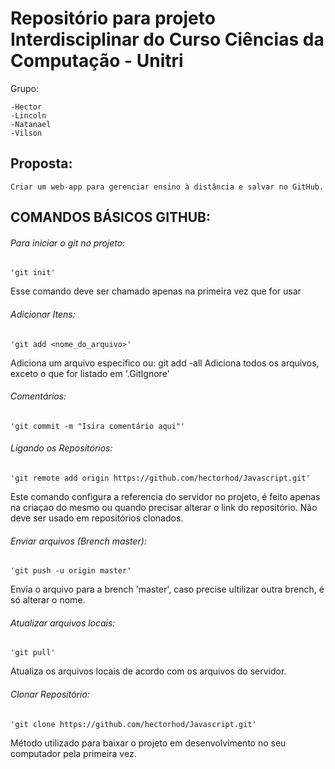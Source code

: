 # Repositório para projeto Interdisciplinar do Curso Ciências da Computação - Unitri

Grupo:

    -Hector
    -Lincoln
    -Natanael
    -Vilson

## Proposta:
    Criar um web-app para gerenciar ensino à distância e salvar no GitHub.

## COMANDOS BÁSICOS GITHUB:

###### Para iniciar o git no projeto:
    'git init'
Esse comando deve ser chamado apenas na primeira vez que for usar

###### Adicionar Itens:
    'git add <nome_do_arquivo>'
Adiciona um arquivo específico ou:
    git add -all
Adiciona todos os arquivos, exceto o que for listado em '.GitIgnore'

###### Comentários:
    'git commit -m "Isira comentário aqui"'

###### Ligando os Repositórios:
    'git remote add origin https://github.com/hectorhod/Javascript.git'
Este comando configura a referencia do servidor no projeto, é feito apenas na criaçao do mesmo ou quando precisar alterar o link do repositório. Não deve ser usado em repositórios clonados.

###### Enviar arquivos (Brench master):
    'git push -u origin master'
Envia o arquivo para a brench 'master', caso precise ultilizar outra brench, é só alterar o nome.

###### Atualizar arquivos locais:
    'git pull'
Atualiza os arquivos locais de acordo com os arquivos do servidor.

###### Clonar Repositório:
    'git clone https://github.com/hectorhod/Javascript.git'
Método utilizado para baixar o projeto em desenvolvimento no seu computador pela primeira vez.
